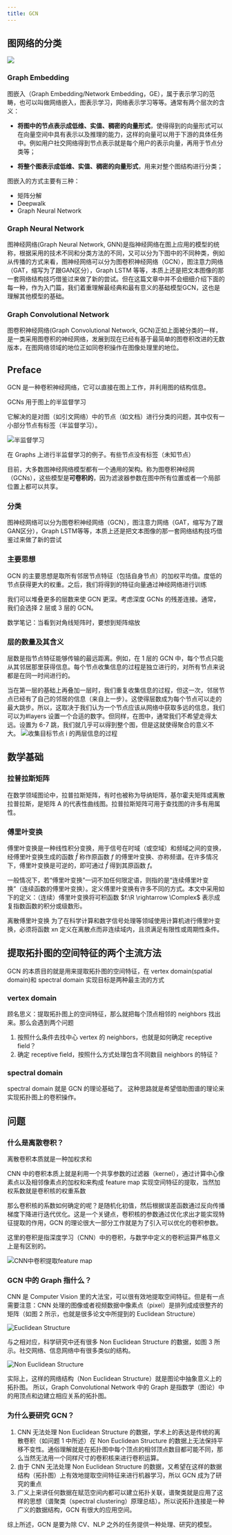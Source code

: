 ```yaml
---
title: GCN
---
```


## 图网络的分类

![](https://cdn.jsdelivr.net/gh/xxzhai123/img/imgv2-1767c06f11e8afc95e13d99f36f7ea88_720w.jpg)

### Graph Embedding

图嵌入（Graph Embedding/Network Embedding，GE），属于表示学习的范畴，也可以叫做网络嵌入，图表示学习，网络表示学习等等。通常有两个层次的含义：

- **将图中的节点表示成低维、实值、稠密的向量形式**，使得得到的向量形式可以在向量空间中具有表示以及推理的能力，这样的向量可以用于下游的具体任务中。例如用户社交网络得到节点表示就是每个用户的表示向量，再用于节点分类等；

- **将整个图表示成低维、实值、稠密的向量形式**，用来对整个图结构进行分类；

图嵌入的方式主要有三种：

- 矩阵分解
- Deepwalk
- Graph Neural Network

### Graph Neural Network

图神经网络(Graph Neural Network, GNN)是指神经网络在图上应用的模型的统称，根据采用的技术不同和分类方法的不同，又可以分为下图中的不同种类，例如从传播的方式来看，图神经网络可以分为图卷积神经网络（GCN），图注意力网络（GAT，缩写为了跟GAN区分），Graph LSTM 等等，本质上还是把文本图像的那一套网络结构技巧借鉴过来做了新的尝试。但在这篇文章中并不会细细介绍下面的每一种，作为入门篇，我们着重理解最经典和最有意义的基础模型GCN，这也是理解其他模型的基础。

### Graph Convolutional Network

图卷积神经网络(Graph Convolutional Network, GCN)正如上面被分类的一样，是一类采用图卷积的神经网络，发展到现在已经有基于最简单的图卷积改进的无数版本，在图网络领域的地位正如同卷积操作在图像处理里的地位。

## Preface

GCN 是一种卷积神经网络，它可以直接在图上工作，并利用图的结构信息。

GCNs 用于图上的半监督学习

它解决的是对图（如引文网络）中的节点（如文档）进行分类的问题，其中仅有一小部分节点有标签（半监督学习）。

![半监督学习](https://static.leiphone.com/uploads/new/sns/article/202009/1599636329616208.png)

在 Graphs 上进行半监督学习的例子。有些节点没有标签（未知节点）

目前，大多数图神经网络模型都有一个通用的架构。称为图卷积神经网（GCNs），这些模型是**可卷积的**，因为滤波器参数在图中所有位置或者一个局部位置上都可以共享。

### 分类

图神经网络可以分为图卷积神经网络（GCN），图注意力网络（GAT，缩写为了跟GAN区分），Graph LSTM等等，本质上还是把文本图像的那一套网络结构技巧借鉴过来做了新的尝试

### 主要思想

GCN 的主要思想是取所有邻居节点特征（包括自身节点）的加权平均值。度低的节点获得更大的权重。之后，我们将得到的特征向量通过神经网络进行训练

我们可以堆叠更多的层数来使 GCN 更深。考虑深度 GCNs 的残差连接。通常，我们会选择 2 层或 3 层的 GCN。

数学笔记：当看到对角线矩阵时，要想到矩阵缩放

### 层的数量及其含义

层数是指节点特征能够传输的最远距离。例如，在 1 层的 GCN 中，每个节点只能从其邻居那里获得信息。每个节点收集信息的过程是独立进行的，对所有节点来说都是在同一时间进行的。

当在第一层的基础上再叠加一层时，我们重复收集信息的过程，但这一次，邻居节点已经有了自己的邻居的信息（来自上一步）。这使得层数成为每个节点可以走的最大跳步。所以，这取决于我们认为一个节点应该从网络中获取多远的信息，我们可以为#layers 设置一个合适的数字。但同样，在图中，通常我们不希望走得太远。设置为 6-7 跳，我们就几乎可以得到整个图，但是这就使得聚合的意义不大。
![收集目标节点 i 的两层信息的过程](https://static.leiphone.com/uploads/new/sns/article/202009/1599636335287944.png)

## 数学基础

### 拉普拉斯矩阵

在数学领域图论中，拉普拉斯矩阵，有时也被称为导纳矩阵，基尔霍夫矩阵或离散拉普拉斯，是矩阵 A 的代表性曲线图。拉普拉斯矩阵可用于查找图的许多有用属性。

### 傅里叶变换

傅里叶变换是一种线性积分变换，用于信号在时域（或空域）和频域之间的变换，经傅里叶变换生成的函数 $\hat{f}$ 称作原函数 $f$ 的傅里叶变换、亦称频谱。在许多情况下，傅里叶变换是可逆的，即可通过 $\hat{f}$ 得到其原函数 $f$。

一般情况下，若“傅里叶变换”一词不加任何限定语，则指的是“连续傅里叶变换”（连续函数的傅里叶变换）。定义傅里叶变换有许多不同的方式。本文中采用如下的定义：（连续）傅里叶变换将可积函数 $f:\R \rightarrow \Complex$ 表示成复指数函数的积分或级数形。

离散傅里叶变换
为了在科学计算和数字信号处理等领域使用计算机进行傅里叶变换，必须将函数 xn 定义在离散点而非连续域内，且须满足有限性或周期性条件。

## 提取拓扑图的空间特征的两个主流方法

GCN 的本质目的就是用来提取拓扑图的空间特征，在 vertex domain(spatial domain)和 spectral domain 实现目标是两种最主流的方式

### vertex domain

顾名思义：提取拓扑图上的空间特征，那么就把每个顶点相邻的 neighbors 找出来。那么会遇到两个问题

1. 按照什么条件去找中心 vertex 的 neighbors，也就是如何确定 receptive field？
2. 确定 receptive field，按照什么方式处理包含不同数目 neighbors 的特征？

### spectral domain

spectral domain 就是 GCN 的理论基础了。
这种思路就是希望借助图谱的理论来实现拓扑图上的卷积操作。

## 问题

### 什么是离散卷积？

离散卷积本质就是一种加权求和

CNN 中的卷积本质上就是利用一个共享参数的过滤器（kernel），通过计算中心像素点以及相邻像素点的加权和来构成 feature map 实现空间特征的提取，当然加权系数就是卷积核的权重系数

那么卷积核的系数如何确定的呢？是随机化初值，然后根据误差函数通过反向传播梯度下降进行迭代优化。这是一个关键点，卷积核的参数通过优化求出才能实现特征提取的作用，GCN 的理论很大一部分工作就是为了引入可以优化的卷积参数。

这里的卷积是指深度学习（CNN）中的卷积，与数学中定义的卷积运算严格意义上是有区别的。

![CNN中卷积提取feature map](https://api.bbs.cvmart.net/uploads/images/201902/11/3/4bOxfeNXF6.jpg?imageView2/2/w/1240/h/0)

### GCN 中的 Graph 指什么？

CNN 是 Computer Vision 里的大法宝，可以很有效地提取空间特征。但是有一点需要注意：CNN 处理的图像或者视频数据中像素点（pixel）是排列成成很整齐的矩阵（如图 2 所示，也就是很多论文中所提到的 Euclidean Structure）

![Euclidean Structure](https://api.bbs.cvmart.net/uploads/images/201902/11/3/YYiKo0XRJs.jpg?imageView2/2/w/1240/h/0)

与之相对应，科学研究中还有很多 Non Euclidean Structure 的数据，如图 3 所示。社交网络、信息网络中有很多类似的结构。

![Non Euclidean Structure](https://api.bbs.cvmart.net/uploads/images/201902/11/3/98a8elWEjX.jpg?imageView2/2/w/1240/h/0)

实际上，这样的网络结构（Non Euclidean Structure）就是图论中抽象意义上的拓扑图。
所以，Graph Convolutional Network 中的 Graph 是指数学（图论）中的用顶点和边建立相应关系的拓扑图。

### 为什么要研究 GCN？

1. CNN 无法处理 Non Euclidean Structure 的数据，学术上的表达是传统的离散卷积（如问题 1 中所述）在 Non Euclidean Structure 的数据上无法保持平移不变性。通俗理解就是在拓扑图中每个顶点的相邻顶点数目都可能不同，那么当然无法用一个同样尺寸的卷积核来进行卷积运算。
2. 由于 CNN 无法处理 Non Euclidean Structure 的数据，又希望在这样的数据结构（拓扑图）上有效地提取空间特征来进行机器学习，所以 GCN 成为了研究的重点
3. 广义上来讲任何数据在赋范空间内都可以建立拓扑关联，谱聚类就是应用了这样的思想（谱聚类（spectral clustering）原理总结）。所以说拓扑连接是一种广义的数据结构，GCN 有很大的应用空间。

综上所述，GCN 是要为除 CV、NLP 之外的任务提供一种处理、研究的模型。
